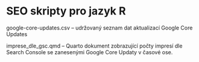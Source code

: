 # SEO skripty pro jazyk R

google-core-updates.csv – udržovaný seznam dat aktualizací Google Core Updates


imprese_dle_gsc.qmd – Quarto dokument zobrazující počty impresí dle Search Console se zanesenými Google Core Updaty v časové ose.
